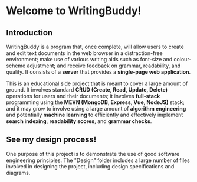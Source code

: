  # Welcome to WritingBuddy!

## Introduction

WritingBuddy is a program that, once complete, will allow users to create and edit text documents in the web browser in a distraction-free environment; make use of various writing aids such as font-size and colour-scheme adjustment; and receive feedback on grammar, readability, and quality. It consists of a **server** that provides a **single-page web application**.

This is an educational side project that is meant to cover a large amount of ground. It involves standard **CRUD (Create, Read, Update, Delete)** operations for users and their documents; it involves **full-stack** programming using the **MEVN (MongoDB, Express, Vue, NodeJS)** stack; and it may grow to involve using a large amount of **algorithm engineering** and potentially **machine learning** to efficiently and effectively implement **search indexing**, **readability scores**, and **grammar checks**.

## See my design process!

One purpose of this project is to demonstrate the use of good software engineering principles. The "Design" folder includes a large number of files involved in designing the project, including design specifications and diagrams.
